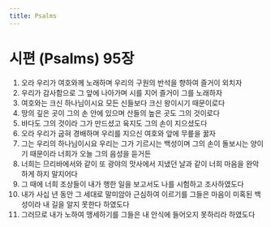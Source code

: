 ```yaml
---
title: Psalms
---
```


# 시편 (Psalms) 95장
1. 오라 우리가 여호와께 노래하며 우리의 구원의 반석을 향하여 즐거이 외치자
1. 우리가 감사함으로 그 앞에 나아가며 시를 지어 즐거이 그를 노래하자
1. 여호와는 크신 하나님이시요 모든 신들보다 크신 왕이시기 때문이로다
1. 땅의 깊은 곳이 그의 손 안에 있으며 산들의 높은 곳도 그의 것이로다
1. 바다도 그의 것이라 그가 만드셨고 육지도 그의 손이 지으셨도다
1. 오라 우리가 굽혀 경배하며 우리를 지으신 여호와 앞에 무릎을 꿇자
1. 그는 우리의 하나님이시요 우리는 그가 기르시는 백성이며 그의 손이 돌보시는 양이기 때문이라 너희가 오늘 그의 음성을 듣거든
1. 너희는 므리바에서와 같이 또 광야의 맛사에서 지냈던 날과 같이 너희 마음을 완악하게 하지 말지어다
1. 그 때에 너희 조상들이 내가 행한 일을 보고서도 나를 시험하고 조사하였도다
1. 내가 사십 년 동안 그 세대로 말미암아 근심하여 이르기를 그들은 마음이 미혹된 백성이라 내 길을 알지 못한다 하였도다
1. 그러므로 내가 노하여 맹세하기를 그들은 내 안식에 들어오지 못하리라 하였도다